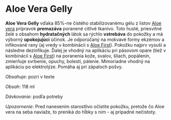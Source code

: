Aloe Vera Gelly
===============

**Aloe Vera Gelly** vďaka 85%-ne čistého stabilizovanému gélu z listov [Aloe
vera](/aloe-vera-bozsky-liek) prípravok **premazáva** poranené citlivé tkanivo.
Toto husté, priesvitné želé s obsahom **hydratačných** látok sa rýchlo
**vstrebáva** do pokožky a má výborný **upokojujúci** účinok. Je odporúčaný na
mokvavé formy ekzémov a infikované rany (aj vredy v kombinácii s [Aloe
First](/pripravky-pre-zdravu-vyzivu-flp/aloe-first)). Pokožku najprv vysuší a
následne dezinfikuje. Ďalej je vhodný na aplikáciu pri pásovom opare (tiež v
kombinácii s [Aloe First](/pripravky-pre-zdravu-vyzivu-flp/aloe-first)) na
poranenia kože, svalov, šliach, popálenín, zmierňuje svrbenie, opuchy, bolesti,
pálenie. Mimoriadne vhodný na aplikáciu po elektrolýze. Pomáha aj pri zápaloch
pošvy.

*Obsahuje*: pozri v texte

*Obsah*: 118 ml

*Dávkovanie*: podľa potreby

*Upozornenie*: Pred nanesením starostlivo očistite pokožku, pretože čo Aloe vera
na seba naviaže, to preniká do hĺbky s nim - aj pripadné nečistoty.

